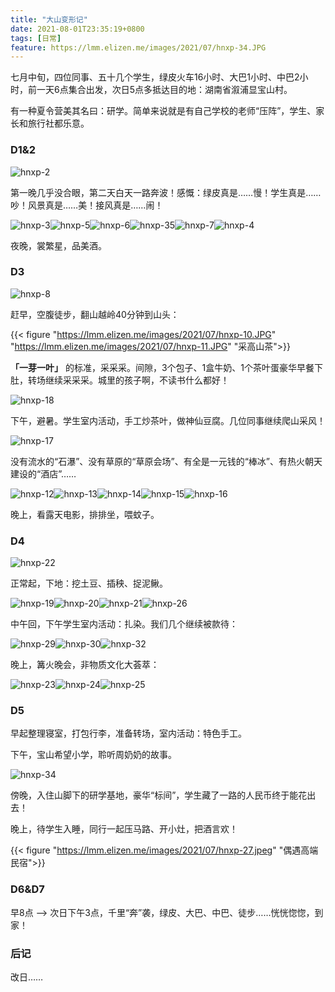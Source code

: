 ```yaml
---
title: "大山变形记"
date: 2021-08-01T23:35:19+0800
tags: [日常]
feature: https://lmm.elizen.me/images/2021/07/hnxp-34.JPG
---
```


七月中旬，四位同事、五十几个学生，绿皮火车16小时、大巴1小时、中巴2小时，前一天6点集合出发，次日5点多抵达目的地：湖南省溆浦显宝山村。

有一种夏令营美其名曰：研学。简单来说就是有自己学校的老师“压阵”，学生、家长和旅行社都乐意。

<!--more-->
### D1&2

![hnxp-2](https://lmm.elizen.me/images/2021/07/hnxp-2.jpeg)

第一晚几乎没合眼，第二天白天一路奔波！感慨：绿皮真是……慢！学生真是……吵！风景真是……美！接风真是……闹！

<photos>![hnxp-3](https://lmm.elizen.me/images/2021/07/hnxp-3.JPG)![hnxp-5](https://lmm.elizen.me/images/2021/07/hnxp-5.JPG)![hnxp-6](https://lmm.elizen.me/images/2021/07/hnxp-6.JPG)![hnxp-35](https://lmm.elizen.me/images/2021/07/hnxp-35.JPG)![hnxp-7](https://lmm.elizen.me/images/2021/07/hnxp-7.JPG)![hnxp-4](https://lmm.elizen.me/images/2021/07/hnxp-4.jpeg)</photos>

夜晚，裳繁星，品美酒。

### D3

![hnxp-8](https://lmm.elizen.me/images/2021/07/hnxp-8.jpeg)

赶早，空腹徒步，翻山越岭40分钟到山头：

{{< figure "https://lmm.elizen.me/images/2021/07/hnxp-10.JPG" "https://lmm.elizen.me/images/2021/07/hnxp-11.JPG" "采高山茶">}}

**「一芽一叶」** 的标准，采采采。间隙，3个包子、1盒牛奶、1个茶叶蛋豪华早餐下肚，转场继续采采采。城里的孩子啊，不读书什么都好！

![hnxp-18](https://lmm.elizen.me/images/2021/07/hnxp-18.JPG)

下午，避暑。学生室内活动，手工炒茶叶，做神仙豆腐。几位同事继续爬山采风！

![hnxp-17](https://lmm.elizen.me/images/2021/07/hnxp-17.JPG)

没有流水的“石瀑”、没有草原的“草原会场”、有全是一元钱的“棒冰”、有热火朝天建设的“酒店”……

<photos>![hnxp-12](https://lmm.elizen.me/images/2021/07/hnxp-12.jpeg)![hnxp-13](https://lmm.elizen.me/images/2021/07/hnxp-13.jpeg)![hnxp-14](https://lmm.elizen.me/images/2021/07/hnxp-14.JPG)![hnxp-15](https://lmm.elizen.me/images/2021/07/hnxp-15.JPG)![hnxp-16](https://lmm.elizen.me/images/2021/07/hnxp-16.JPG)</photos>

晚上，看露天电影，排排坐，喂蚊子。

### D4

![hnxp-22](https://lmm.elizen.me/images/2021/07/hnxp-22.JPG)

正常起，下地：挖土豆、插秧、捉泥鳅。

<photos>![hnxp-19](https://lmm.elizen.me/images/2021/07/hnxp-19.JPG)![hnxp-20](https://lmm.elizen.me/images/2021/07/hnxp-20.JPG)![hnxp-21](https://lmm.elizen.me/images/2021/07/hnxp-21.JPG)![hnxp-26](https://lmm.elizen.me/images/2021/07/hnxp-26.jpg)</photos>

中午回，下午学生室内活动：扎染。我们几个继续被款待：

<photos>![hnxp-29](https://lmm.elizen.me/images/2021/07/hnxp-29.jpeg)![hnxp-30](https://lmm.elizen.me/images/2021/07/hnxp-30.jpg)![hnxp-32](https://lmm.elizen.me/images/2021/07/hnxp-32.jpg)</photos>

晚上，篝火晚会，非物质文化大荟萃：

<photos>![hnxp-23](https://lmm.elizen.me/images/2021/07/hnxp-23.jpg)![hnxp-24](https://lmm.elizen.me/images/2021/07/hnxp-24.jpg)![hnxp-25](https://lmm.elizen.me/images/2021/07/hnxp-25.jpg)</photos>

### D5

早起整理寝室，打包行李，准备转场，室内活动：特色手工。

下午，宝山希望小学，聆听周奶奶的故事。

![hnxp-34](https://lmm.elizen.me/images/2021/07/hnxp-34.JPG)

傍晚，入住山脚下的研学基地，豪华“标间”，学生藏了一路的人民币终于能花出去！

晚上，待学生入睡，同行一起压马路、开小灶，把酒言欢！

{{< figure "https://lmm.elizen.me/images/2021/07/hnxp-27.jpeg" "偶遇高端民宿">}}

### D6&D7

早8点 --> 次日下午3点，千里“奔”袭，绿皮、大巴、中巴、徒步……恍恍惚惚，到家！

### 后记

改日……